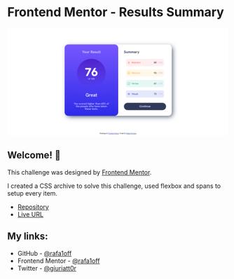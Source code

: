 # Frontend Mentor - Results Summary

![Solution](/design/screenshot.png)

## Welcome! 👋

This challenge was designed by [Frontend Mentor](https://www.frontendmentor.io).

I created a CSS archive to solve this challenge, used flexbox and spans to setup every item.

- [Repository](https://github.com/rafa1off/results-summary-frontendmentor)
- [Live URL](https://rafa1off.github.io/results-summary-frontendmentor/)

## My links:

- GitHub - [@rafa1off](https://github.com/rafa1off)
- Frontend Mentor - [@rafa1off](https://www.frontendmentor.io/profile/rafa1off)
- Twitter - [@giuriatt0r](https://www.twitter.com/giuriatt0r)